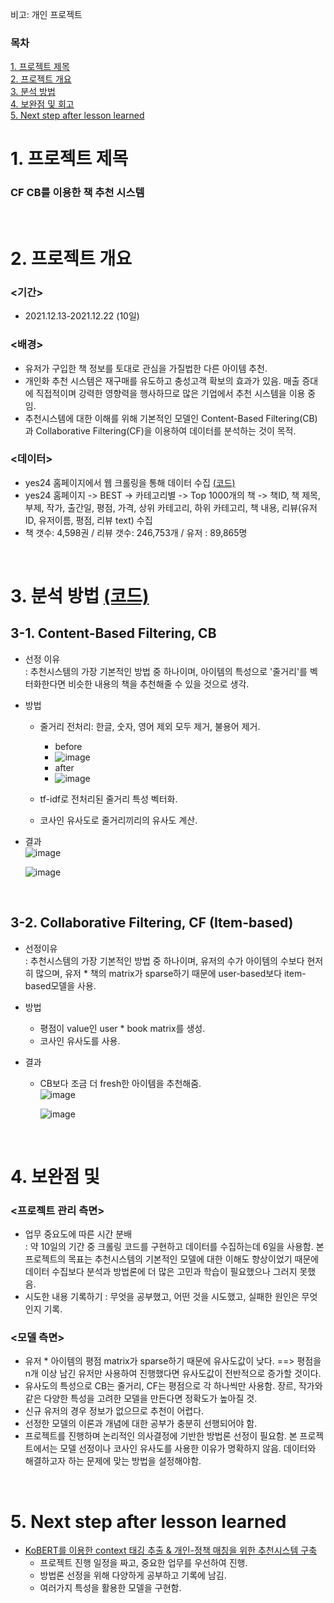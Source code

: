 비고: 개인 프로젝트
</br>

### 목차

[1. 프로젝트 제목](#1-프로젝트-제목)</br>
[2. 프로젝트 개요](#2-프로젝트-개요)</br>
[3. 분석 방법](#3-분석-방법)</br>
[4. 보완점 및 회고](#4-보완점-및-)</br>
[5. Next step after lesson learned](#5-next-step-after-lesson-learned)


# 1. 프로젝트 제목
### CF CB를 이용한 책 추천 시스템

</br>

# 2. 프로젝트 개요

### <기간>
- 2021.12.13-2021.12.22 (10일)

### <배경>
- 유저가 구입한 책 정보를 토대로 관심을 가질법한 다른 아이템 추천.
- 개인화 추천 시스템은 재구매를 유도하고 충성고객 확보의 효과가 있음. 매출 증대에 직접적이며 강력한 영향력을 행사하므로 많은 기업에서 추천 시스템을 이용 중임.
- 추천시스템에 대한 이해를 위해 기본적인 모델인 Content-Based Filtering(CB) 과 Collaborative Filtering(CF)을 이용하여 데이터를 분석하는 것이 목적.

### <데이터>
- yes24 홈페이지에서 웹 크롤링을 통해 데이터 수집 [(코드)](https://github.com/jiho-kang/RecSys_yes24_CB_CF/tree/main/crawling_code)
- yes24 홈페이지 -> BEST -> 카테고리별 -> Top 1000개의 책 -> 책ID, 책 제목, 부제, 작가, 출간일, 평점, 가격, 상위 카테고리, 하위 카테고리, 책 내용, 리뷰(유저ID, 유저이름, 평점, 리뷰 text) 수집
- 책 갯수: 4,598권 / 리뷰 갯수: 246,753개 / 유저 : 89,865명

</br>

# 3. 분석 방법 [(코드)](https://github.com/jiho-kang/RecSys_yes24_CB_CF/blob/main/RecSys_project_1_code.ipynb)
## 3-1. Content-Based Filtering, CB
- 선정 이유</br>
: 추천시스템의 가장 기본적인 방법 중 하나이며, 아이템의 특성으로 '줄거리'를 벡터화한다면 비슷한 내용의 책을 추천해줄 수 있을 것으로 생각.

- 방법</br>
  - 줄거리 전처리: 한글, 숫자, 영어 제외 모두 제거, 불용어 제거.
    - before
    - ![image](https://user-images.githubusercontent.com/43432539/154486276-55261b8d-6fac-44bf-bdc8-8dc4397fd132.png)
    - after
    - ![image](https://user-images.githubusercontent.com/43432539/154486406-9a3319a3-0868-4439-abbe-13857f1accc9.png)

  - tf-idf로 전처리된 줄거리 특성 벡터화.
  - 코사인 유사도로 줄거리끼리의 유사도 계산.

- 결과</br>
  ![image](https://user-images.githubusercontent.com/43432539/154487777-95e0032d-70ea-4d4d-bbc1-fc668f628c71.png)
  </br>
  
  ![image](https://user-images.githubusercontent.com/43432539/154486847-c29cf5af-db54-4aa1-a529-34dce55abdc3.png)

</br>

## 3-2. Collaborative Filtering, CF (Item-based)
- 선정이유</br>
: 추천시스템의 가장 기본적인 방법 중 하나이며, 유저의 수가 아이템의 수보다 현저히 많으며, 유저 * 책의 matrix가 sparse하기 때문에 user-based보다 item-based모델을 사용.

- 방법</br>
  - 평점이 value인 user * book matrix를 생성.
  - 코사인 유사도를 사용.

- 결과</br>
  - CB보다 조금 더 fresh한 아이템을 추천해줌.</br>
  ![image](https://user-images.githubusercontent.com/43432539/154487834-c05aec82-cf7d-4082-8d2c-3e241a68ce4f.png)

    ![image](https://user-images.githubusercontent.com/43432539/154487871-ac227c2d-76f1-4f2f-9270-fe690e76146b.png)

</br>

# 4. 보완점 및 
### <프로젝트 관리 측면>
- 업무 중요도에 따른 시간 분배</br>
  : 약 10일의 기간 중 크롤링 코드를 구현하고 데이터를 수집하는데 6일을 사용함. 본 프로젝트의 목표는 추천시스템의 기본적인 모델에 대한 이해도 향상이었기 때문에 데이터 수집보다 분석과 방법론에 더 많은 고민과 학습이 필요했으나 그러지 못했음.
- 시도한 내용 기록하기
  : 무엇을 공부했고,  어떤 것을 시도했고, 실패한 원인은 무엇인지 기록.

### <모델 측면>
- 유저 * 아이템의 평점 matrix가 sparse하기 때문에 유사도값이 낮다. ==> 평점을 n개 이상 남긴 유저만 사용하여 진행했다면 유사도값이 전반적으로 증가할 것이다.
- 유사도의 특성으로 CB는 줄거리, CF는 평점으로 각 하나씩만 사용함. 장르, 작가와 같은 다양한 특성을 고려한 모델을 만든다면 정확도가 높아질 것.
- 신규 유저의 경우 정보가 없으므로 추천이 어렵다.
- 선정한 모델의 이론과 개념에 대한 공부가 충분히 선행되어야 함.
- 프로젝트를 진행하며 논리적인 의사결정에 기반한 방법론 선정이 필요함. 본 프로젝트에서는 모델 선정이나 코사인 유사도를 사용한 이유가 명확하지 않음. 데이터와 해결하고자 하는 문제에 맞는 방법을 설정해야함.

</br>

# 5. Next step after lesson learned
- [KoBERT를 이용한 context 태깅 추출 & 개인-정책 매칭을 위한 추천시스템 구축](https://github.com/jiho-kang/NLP_RecSys_Project)
  - 프로젝트 진행 일정을 짜고, 중요한 업무를 우선하여 진행.
  - 방법론 선정을 위해 다양하게 공부하고 기록에 남김.
  - 여러가지 특성을 활용한 모델을 구현함.
